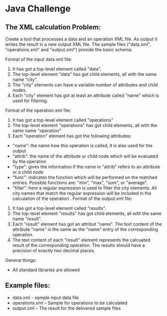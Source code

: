 # Java Challenge
## The XML calculation Problem:

Create a tool that processes a data and an operation XML file. As output it writes the result in a new output XML file.
The sample files ("data.xml", "operations.xml" and "output.xml") provide the basic schema.

Format of the input data.xml file: 
1) It has got a top-level element called "data".
2) The top-level element "data" has got child elements, all with the same name "city".
3) The "city" elements can have a variable number of attributes and child nodes.
4) Each "city" element has got at least an attribute called "name" which is used for filtering.

Format of the operation.xml file:
1) It has got a top-level element called "operations"
2) The top-level element "operations" has got child elements, all with the same name "operation"
3) Each "operation" element has got the following attributes:

- "name": the name how this operation is called, it is also used for the output
- "attrib": the name of the attribute or child node which will be evaluated by the operation
- "type": gives the information if the name in "attrib" refers to an attribute or a child node
- "func": indicates the function which will be performed on the matched entries. Possible functions are: "min", "max", "sum", or "average".
- "filter": here a regular expression is used to filter the city elements. All city names that match the regular expression will be included in the calculation of the operation
.
Format of the output.xml file:
1) It has got a top-level element called "results".
2) The top-level element "results" has got child elements, all with the same name "result".
3) Each "result" element has got an attribut "name". The text content of the attribute "name" is the same as the "name" entry of the corresponding operation.
4) The text content of each "result" element represents the calcuated result of the corresponding operation. The results should have a precision of exactly two decimal places.

General things:
- All standard libraries are allowed

## Example files:
- data.xml - sample input data file
- operations.xml – Sample for operations to be calculated
- output.xml – The result for the  delivered sample files

